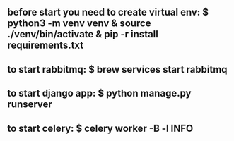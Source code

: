 ## before start you need to create virtual env: $ python3 -m venv venv & source ./venv/bin/activate & pip -r install requirements.txt
## to start rabbitmq: $ brew services start rabbitmq
## to start django app: $ python manage.py runserver
## to start celery: $ celery worker -B -l INFO